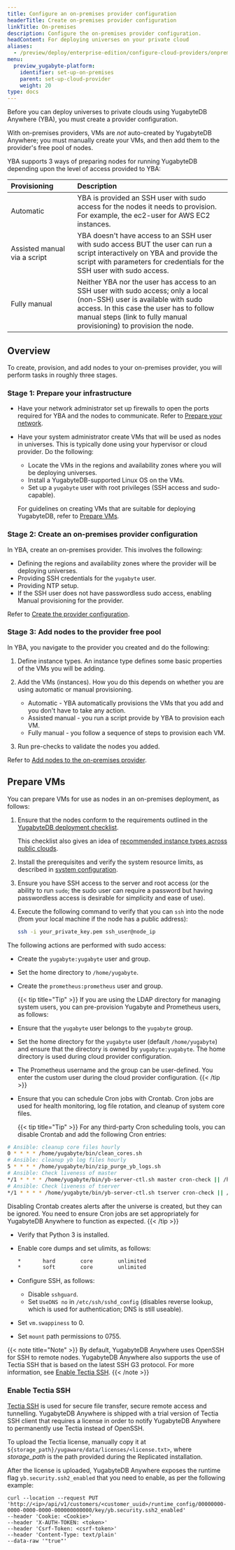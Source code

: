 ```yaml
---
title: Configure an on-premises provider configuration
headerTitle: Create on-premises provider configuration
linkTitle: On-premises
description: Configure the on-premises provider configuration.
headContent: For deploying universes on your private cloud
aliases:
  - /preview/deploy/enterprise-edition/configure-cloud-providers/onprem
menu:
  preview_yugabyte-platform:
    identifier: set-up-on-premises
    parent: set-up-cloud-provider
    weight: 20
type: docs
---
```


Before you can deploy universes to private clouds using YugabyteDB Anywhere (YBA), you must create a provider configuration.

With on-premises providers, VMs are _not_ auto-created by YugabyteDB Anywhere; you must manually create your VMs, and then add them to the provider's free pool of nodes.

YBA supports 3 ways of preparing nodes for running YugabyteDB depending upon the level of access provided to YBA:

| Provisioning | Description |
| :--- | :--- |
| Automatic | YBA is provided an SSH user with sudo access for the nodes it needs to provision. For example, the ec2-user for AWS EC2 instances. |
| Assisted&nbsp;manual via a script | YBA doesn't have access to an SSH user with sudo access BUT the user can run a script interactively on YBA and provide the script with parameters for credentials for the SSH user with sudo access. |
| Fully manual | Neither YBA nor the user has access to an SSH user with sudo access; only a local (non-SSH) user is available with sudo access. In this case the user has to follow manual steps (link to fully manual provisioning) to provision the node. |

## Overview

To create, provision, and add nodes to your on-premises provider, you will perform tasks in roughly three stages.

### Stage 1: Prepare your infrastructure

- Have your network administrator set up firewalls to open the ports required for YBA and the nodes to communicate. Refer to [Prepare your network](../../../install-yugabyte-platform/prepare-on-prem-nodes/).
- Have your system administrator create VMs that will be used as nodes in universes. This is typically done using your hypervisor or cloud provider. Do the following:
  - Locate the VMs in the regions and availability zones where you will be deploying universes.
  - Install a YugabyteDB-supported Linux OS on the VMs.
  - Set up a `yugabyte` user with root privileges (SSH access and sudo-capable).

  For guidelines on creating VMs that are suitable for deploying YugabyteDB, refer to [Prepare VMs](#prepare-vms).

### Stage 2: Create an on-premises provider configuration

In YBA, create an on-premises provider. This involves the following:

- Defining the regions and availability zones where the provider will be deploying universes.
- Providing SSH credentials for the `yugabyte` user.
- Providing NTP setup.
- If the SSH user does not have passwordless sudo access, enabling Manual provisioning for the provider.

Refer to [Create the provider configuration](../on-premises-provider/).

### Stage 3: Add nodes to the provider free pool

In YBA, you navigate to the provider you created and do the following:

1. Define instance types. An instance type defines some basic properties of the VMs you will be adding.
1. Add the VMs (instances). How you do this depends on whether you are using automatic or manual provisioning.

    - Automatic - YBA automatically provisions the VMs that you add and you don't have to take any action.
    - Assisted manual - you run a script provide by YBA to provision each VM.
    - Fully manual - you follow a sequence of steps to provision each VM.

1. Run pre-checks to validate the nodes you added.

Refer to [Add nodes to the on-premises provider](../on-premises-nodes/).

## Prepare VMs

You can prepare VMs for use as nodes in an on-premises deployment, as follows:

1. Ensure that the nodes conform to the requirements outlined in the [YugabyteDB deployment checklist](../../../../deploy/checklist/).

    This checklist also gives an idea of [recommended instance types across public clouds](../../../../deploy/checklist/#public-clouds).

1. Install the prerequisites and verify the system resource limits, as described in [system configuration](../../../../deploy/manual-deployment/system-config).
1. Ensure you have SSH access to the server and root access (or the ability to run `sudo`; the sudo user can require a password but having passwordless access is desirable for simplicity and ease of use).
1. Execute the following command to verify that you can `ssh` into the node (from your local machine if the node has a public address):

    ```sh
    ssh -i your_private_key.pem ssh_user@node_ip
    ```

The following actions are performed with sudo access:

- Create the `yugabyte:yugabyte` user and group.
- Set the home directory to `/home/yugabyte`.
- Create the `prometheus:prometheus` user and group.

  {{< tip title="Tip" >}}
If you are using the LDAP directory for managing system users, you can pre-provision Yugabyte and Prometheus users, as follows:

- Ensure that the `yugabyte` user belongs to the `yugabyte` group.

- Set the home directory for the `yugabyte` user (default `/home/yugabyte`) and ensure that the directory is owned by `yugabyte:yugabyte`. The home directory is used during cloud provider configuration.

- The Prometheus username and the group can be user-defined. You enter the custom user during the cloud provider configuration.
  {{< /tip >}}

- Ensure that you can schedule Cron jobs with Crontab. Cron jobs are used for health monitoring, log file rotation, and cleanup of system core files.

  {{< tip title="Tip" >}}
For any third-party Cron scheduling tools, you can disable Crontab and add the following Cron entries:

```sh
# Ansible: cleanup core files hourly
0 * * * * /home/yugabyte/bin/clean_cores.sh
# Ansible: cleanup yb log files hourly
5 * * * * /home/yugabyte/bin/zip_purge_yb_logs.sh
# Ansible: Check liveness of master
*/1 * * * * /home/yugabyte/bin/yb-server-ctl.sh master cron-check || /home/yugabyte/bin/yb-server-ctl.sh master start
# Ansible: Check liveness of tserver
*/1 * * * * /home/yugabyte/bin/yb-server-ctl.sh tserver cron-check || /home/yugabyte/bin/yb-server-ctl.sh tserver start
```

Disabling Crontab creates alerts after the universe is created, but they can be ignored. You need to ensure Cron jobs are set appropriately for YugabyteDB Anywhere to function as expected.
  {{< /tip >}}

- Verify that Python 3 is installed.
- Enable core dumps and set ulimits, as follows:

    ```sh
    *       hard        core        unlimited
    *       soft        core        unlimited
    ```

- Configure SSH, as follows:

  - Disable `sshguard`.
  - Set `UseDNS no` in `/etc/ssh/sshd_config` (disables reverse lookup, which is used for authentication; DNS is still useable).

- Set `vm.swappiness` to 0.
- Set `mount` path permissions to 0755.

{{< note title="Note" >}}
By default, YugabyteDB Anywhere uses OpenSSH for SSH to remote nodes. YugabyteDB Anywhere also supports the use of Tectia SSH that is based on the latest SSH G3 protocol. For more information, see [Enable Tectia SSH](#enable-tectia-ssh).
{{< /note >}}

### Enable Tectia SSH

[Tectia SSH](https://www.ssh.com/products/tectia-ssh/) is used for secure file transfer, secure remote access and tunnelling. YugabyteDB Anywhere is shipped with a trial version of Tectia SSH client that requires a license in order to notify YugabyteDB Anywhere to permanently use Tectia instead of OpenSSH.

To upload the Tectia license, manually copy it at `${storage_path}/yugaware/data/licenses/<license.txt>`, where _storage_path_ is the path provided during the Replicated installation.

After the license is uploaded, YugabyteDB Anywhere exposes the runtime flag `yb.security.ssh2_enabled` that you need to enable, as per the following example:

```shell
curl --location --request PUT 'http://<ip>/api/v1/customers/<customer_uuid>/runtime_config/00000000-0000-0000-0000-000000000000/key/yb.security.ssh2_enabled'
--header 'Cookie: <Cookie>'
--header 'X-AUTH-TOKEN: <token>'
--header 'Csrf-Token: <csrf-token>'
--header 'Content-Type: text/plain'
--data-raw '"true"'
```

<!--
Creating an on-premises provider requires the following steps:

1. Create your VMs. Do this using your hypervisor or cloud provider. You will need the IP addresses of the VMs.
1. [Create the on-premises provider configuration](#create-a-provider). The provider configuration includes details such as the SSH user you will use to access your VMs while setting up the provider, and the regions where the nodes are located.
1. Specify the compute [instance types](#add-instance-types) that will be used in this provider.
1. If required, [manually provision the VMs](../on-premises-script/) with the YugabyteDB database software. If your SSH user has password-less sudo access to the nodes, you can skip this step, as YBA will be able to automatically provision the nodes.
1. [Add the compute instances](#add-instances) that the provider will use for deploying YugabyteDB universes to the pool of nodes.

![Configure on-prem provider](/images/yb-platform/config/yba-onprem-config-flow.png)
-->
